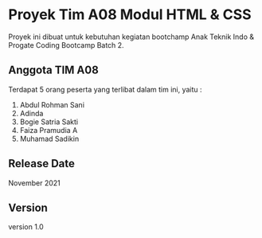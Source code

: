 # Proyek Tim A08 Modul HTML & CSS

Proyek ini dibuat untuk kebutuhan kegiatan bootchamp Anak Teknik Indo & Progate Coding Bootcamp Batch 2.

## Anggota TIM A08

Terdapat 5 orang peserta yang terlibat dalam tim ini, yaitu :

1. Abdul Rohman Sani
2. Adinda
3. Bogie Satria Sakti
4. Faiza Pramudia A
5. Muhamad Sadikin

## Release Date

November 2021

## Version

version 1.0
